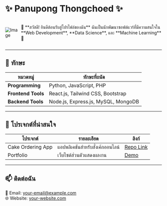 # ✨ Panupong Thongchoed ✨

<div style="display: flex; align-items: center;">
  <img src="https://via.placeholder.com/150" alt="Image" style="margin-right: 10px;"/>
  <p>👋 **สวัสดี! ยินดีต้อนรับสู่โปรไฟล์ของฉัน**  
ฉันเป็นนักพัฒนาซอฟต์แวร์ที่มีความสนใจใน **Web Development**, **Data Science**, และ **Machine Learning** 🚀</p>
</div>

---

## 🔧 **ทักษะ**

| **หมวดหมู่**       | **ทักษะที่ถนัด**                     |
|---------------------|---------------------------------------|
| **Programming**     | Python, JavaScript, PHP              |
| **Frontend Tools**  | React.js, Tailwind CSS, Bootstrap    |
| **Backend Tools**   | Node.js, Express.js, MySQL, MongoDB  |

---

## 📂 **โปรเจกต์ที่น่าสนใจ**

| โปรเจกต์         | รายละเอียด                              | ลิงก์                                     |
|-------------------|-----------------------------------------|-------------------------------------------|
| Cake Ordering App | แอปพลิเคชันสำหรับสั่งเค้กออนไลน์      | [Repo Link](https://github.com/your-repo) |
| Portfolio         | เว็บไซต์ส่วนตัวแสดงผลงาน             | [Demo](https://your-portfolio.com)        |

---

## 📫 **ติดต่อฉัน**
📧 Email: [your-email@example.com](mailto:your-email@example.com)  
🌐 Website: [your-website.com](https://your-website.com)  
